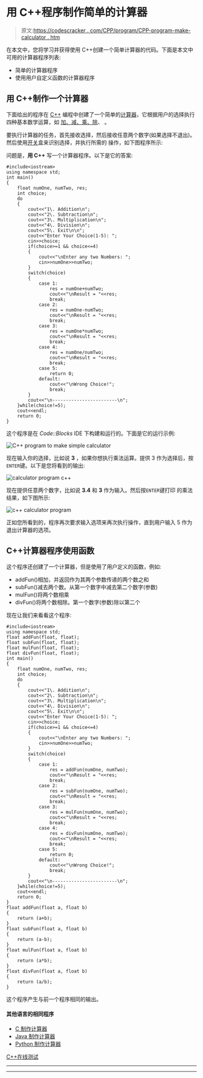 # 用 C++程序制作简单的计算器

> 原文:[https://codescracker . com/CPP/program/CPP-program-make-calculator . htm](https://codescracker.com/cpp/program/cpp-program-make-calculator.htm)

在本文中，您将学习并获得使用 C++创建一个简单计算器的代码。下面是本文中可用的计算器程序列表:

*   简单的计算器程序
*   使用用户自定义函数的计算器程序

## 用 C++制作一个计算器

下面给出的程序在 [C++](/cpp/index.htm) 编程中创建了一个简单的[计算器](/calculator/index.htm)，它根据用户的选择执行四种基本数学运算，如 [加、减、乘、除](/cpp/program/addition-subtraction-multiplication-division.htm)、 。

要执行计算器的任务，首先接收选择，然后接收任意两个数字(如果选择不退出)。然后使用[开关](/cpp/cpp-selection-statements.htm)盒来识别选择，并执行所需的 操作，如下图程序所示:

问题是，**用 C++** 写一个计算器程序。以下是它的答案:

```
#include<iostream>
using namespace std;
int main()
{
    float numOne, numTwo, res;
    int choice;
    do
    {
        cout<<"1\. Addition\n";
        cout<<"2\. Subtraction\n";
        cout<<"3\. Multiplication\n";
        cout<<"4\. Division\n";
        cout<<"5\. Exit\n\n";
        cout<<"Enter Your Choice(1-5): ";
        cin>>choice;
        if(choice>=1 && choice<=4)
        {
            cout<<"\nEnter any two Numbers: ";
            cin>>numOne>>numTwo;
        }
        switch(choice)
        {
            case 1:
                res = numOne+numTwo;
                cout<<"\nResult = "<<res;
                break;
            case 2:
                res = numOne-numTwo;
                cout<<"\nResult = "<<res;
                break;
            case 3:
                res = numOne*numTwo;
                cout<<"\nResult = "<<res;
                break;
            case 4:
                res = numOne/numTwo;
                cout<<"\nResult = "<<res;
                break;
            case 5:
                return 0;
            default:
                cout<<"\nWrong Choice!";
                break;
        }
        cout<<"\n------------------------\n";
    }while(choice!=5);
    cout<<endl;
    return 0;
}
```

这个程序是在 *Code::Blocks* IDE 下构建和运行的。下面是它的运行示例:

![C++ program to make simple calculator](../Images/ebe91170c048f2d6441e3757fb1612ae.png)

现在输入你的选择，比如说 **3** ，如果你想执行乘法运算。提供 3 作为选择后，按 `ENTER`键。以下是您将看到的输出:

![calculator program c++](../Images/e799d388b07242ec23f85292e7f1db05.png)

现在提供任意两个数字，比如说 **3.4** 和 **3** 作为输入。然后按`ENTER`键打印 的乘法结果，如下图所示:

![c++ calculator program](../Images/5acf457c66a40278a249db38a91acbd4.png)

正如您所看到的，程序再次要求输入选项来再次执行操作，直到用户输入 5 作为退出计算器的选项。

## C++计算器程序使用函数

这个程序还创建了一个计算器，但是使用了用户定义的函数，例如:

*   addFun()相加，并返回作为其两个参数传递的两个数之和
*   subFun()减去两个数。从第一个数字中减去第二个数字(参数)
*   mulFun()将两个数相乘
*   divFun()将两个数相除。第一个数字(参数)除以第二个

现在让我们来看看这个程序:

```
#include<iostream>
using namespace std;
float addFun(float, float);
float subFun(float, float);
float mulFun(float, float);
float divFun(float, float);
int main()
{
    float numOne, numTwo, res;
    int choice;
    do
    {
        cout<<"1\. Addition\n";
        cout<<"2\. Subtraction\n";
        cout<<"3\. Multiplication\n";
        cout<<"4\. Division\n";
        cout<<"5\. Exit\n\n";
        cout<<"Enter Your Choice(1-5): ";
        cin>>choice;
        if(choice>=1 && choice<=4)
        {
            cout<<"\nEnter any two Numbers: ";
            cin>>numOne>>numTwo;
        }
        switch(choice)
        {
            case 1:
                res = addFun(numOne, numTwo);
                cout<<"\nResult = "<<res;
                break;
            case 2:
                res = subFun(numOne, numTwo);
                cout<<"\nResult = "<<res;
                break;
            case 3:
                res = mulFun(numOne, numTwo);
                cout<<"\nResult = "<<res;
                break;
            case 4:
                res = divFun(numOne, numTwo);
                cout<<"\nResult = "<<res;
                break;
            case 5:
                return 0;
            default:
                cout<<"\nWrong Choice!";
                break;
        }
        cout<<"\n------------------------\n";
    }while(choice!=5);
    cout<<endl;
    return 0;
}
float addFun(float a, float b)
{
    return (a+b);
}
float subFun(float a, float b)
{
    return (a-b);
}
float mulFun(float a, float b)
{
    return (a*b);
}
float divFun(float a, float b)
{
    return (a/b);
}
```

这个程序产生与前一个程序相同的输出。

#### 其他语言的相同程序

*   [C 制作计算器](/c/program/c-program-make-calculator.htm)
*   [Java 制作计算器](/java/program/java-program-make-calculator.htm)
*   [Python 制作计算器](/python/program/python-program-make-calculator.htm)

[C++在线测试](/exam/showtest.php?subid=3)

* * *

* * *